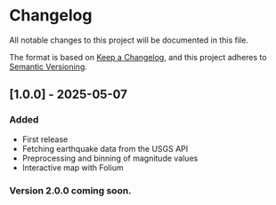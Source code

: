 # Changelog

All notable changes to this project will be documented in this file.

The format is based on [Keep a Changelog](https://keepachangelog.com/en/1.0.0/),
and this project adheres to [Semantic Versioning](https://semver.org/spec/v2.0.0.html).

## [1.0.0] - 2025-05-07
### Added
- First release
- Fetching earthquake data from the USGS API
- Preprocessing and binning of magnitude values
- Interactive map with Folium

### Version 2.0.0 coming soon.
